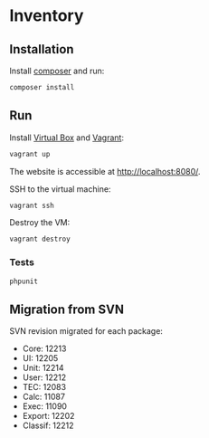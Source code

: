 # Inventory

## Installation

Install [composer](http://getcomposer.org/doc/00-intro.md) and run:

```bash
composer install
```

## Run

Install [Virtual Box](https://www.virtualbox.org/wiki/Downloads) and [Vagrant](http://www.vagrantup.com/):

```bash
vagrant up
```

The website is accessible at [http://localhost:8080/](http://localhost:8080/).

SSH to the virtual machine:

```bash
vagrant ssh
```

Destroy the VM:

```bash
vagrant destroy
```

### Tests

```bash
phpunit
```

## Migration from SVN

SVN revision migrated for each package:

- Core: 12213
- UI: 12205
- Unit: 12214
- User: 12212
- TEC: 12083
- Calc: 11087
- Exec: 11090
- Export: 12202
- Classif: 12212
